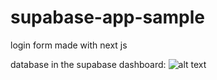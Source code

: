 # supabase-app-sample
login form made with next js

database in the supabase dashboard:
![alt text](https://github.com/thusharkn/supabase-app-sample/blob/main/Screenshot(2).png)
